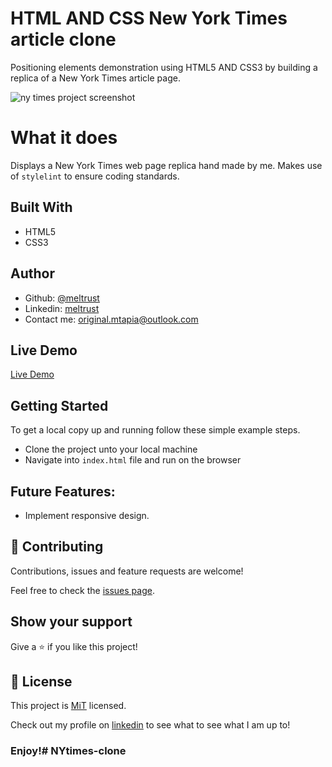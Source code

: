 # HTML AND CSS New York Times article clone

Positioning elements demonstration using HTML5 AND CSS3 by building a replica of a New York Times article page.


![ny times project screenshot](https://user-images.githubusercontent.com/57421823/74715611-606e5380-51f2-11ea-997f-2627d3faac37.png)

# What it does

Displays a New York Times web page replica hand made by me.  Makes use of `stylelint` to ensure coding standards.

## Built With

- HTML5
- CSS3

## Author

- Github: [@meltrust](https://github.com/meltrust)
- Linkedin: [meltrust](https://www.linkedin.com/in/meltrust/)
- Contact me: original.mtapia@outlook.com


## Live Demo

[Live Demo](https://meltrust.github.io/NYtimes-clone/)

## Getting Started

To get a local copy up and running follow these simple example steps.
- Clone the project unto your local machine
- Navigate into `index.html` file and run on the browser

## Future Features:

- Implement responsive design.

## 🤝 Contributing

Contributions, issues and feature requests are welcome!

Feel free to check the [issues page](https://github.com/Meltrust/NYtimes-clone/issues).

## Show your support

Give a ⭐️ if you like this project!

## 📝 License

This project is [MiT](lic.url) licensed.


Check out my profile on [linkedin](https://www.linkedin.com/in/meltrust) to see what to see what I am up to!

### Enjoy!# NYtimes-clone
